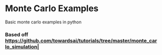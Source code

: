 # Monte Carlo Examples
Basic monte carlo examples in python

### Based off https://github.com/towardsai/tutorials/tree/master/monte_carlo_simulation|